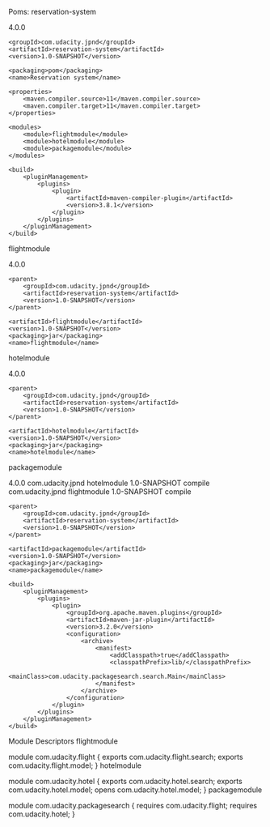 Poms:
reservation-system

<?xml version="1.0" encoding="UTF-8"?>
<project xmlns="http://maven.apache.org/POM/4.0.0"
         xmlns:xsi="http://www.w3.org/2001/XMLSchema-instance"
         xsi:schemaLocation="http://maven.apache.org/POM/4.0.0 http://maven.apache.org/xsd/maven-4.0.0.xsd">
    <modelVersion>4.0.0</modelVersion>

    <groupId>com.udacity.jpnd</groupId>
    <artifactId>reservation-system</artifactId>
    <version>1.0-SNAPSHOT</version>

    <packaging>pom</packaging>
    <name>Reservation system</name>

    <properties>
        <maven.compiler.source>11</maven.compiler.source>
        <maven.compiler.target>11</maven.compiler.target>
    </properties>

    <modules>
        <module>flightmodule</module>
        <module>hotelmodule</module>
        <module>packagemodule</module>
    </modules>

    <build>
        <pluginManagement>
            <plugins>
                <plugin>
                    <artifactId>maven-compiler-plugin</artifactId>
                    <version>3.8.1</version>
                </plugin>
            </plugins>
        </pluginManagement>
    </build>
</project>
flightmodule

<?xml version="1.0" encoding="UTF-8"?>
<project xmlns="http://maven.apache.org/POM/4.0.0"
         xmlns:xsi="http://www.w3.org/2001/XMLSchema-instance"
         xsi:schemaLocation="http://maven.apache.org/POM/4.0.0 http://maven.apache.org/xsd/maven-4.0.0.xsd">
    <modelVersion>4.0.0</modelVersion>

    <parent>
        <groupId>com.udacity.jpnd</groupId>
        <artifactId>reservation-system</artifactId>
        <version>1.0-SNAPSHOT</version>
    </parent>

    <artifactId>flightmodule</artifactId>
    <version>1.0-SNAPSHOT</version>
    <packaging>jar</packaging>
    <name>flightmodule</name>
</project>
hotelmodule

<?xml version="1.0" encoding="UTF-8"?>
<project xmlns="http://maven.apache.org/POM/4.0.0"
         xmlns:xsi="http://www.w3.org/2001/XMLSchema-instance"
         xsi:schemaLocation="http://maven.apache.org/POM/4.0.0 http://maven.apache.org/xsd/maven-4.0.0.xsd">
    <modelVersion>4.0.0</modelVersion>

    <parent>
        <groupId>com.udacity.jpnd</groupId>
        <artifactId>reservation-system</artifactId>
        <version>1.0-SNAPSHOT</version>
    </parent>

    <artifactId>hotelmodule</artifactId>
    <version>1.0-SNAPSHOT</version>
    <packaging>jar</packaging>
    <name>hotelmodule</name>
</project>
packagemodule

<?xml version="1.0" encoding="UTF-8"?>
<project xmlns="http://maven.apache.org/POM/4.0.0"
         xmlns:xsi="http://www.w3.org/2001/XMLSchema-instance"
         xsi:schemaLocation="http://maven.apache.org/POM/4.0.0 http://maven.apache.org/xsd/maven-4.0.0.xsd">
    <modelVersion>4.0.0</modelVersion>
    <dependencies>
        <dependency>
            <groupId>com.udacity.jpnd</groupId>
            <artifactId>hotelmodule</artifactId>
            <version>1.0-SNAPSHOT</version>
            <scope>compile</scope>
        </dependency>
        <dependency>
            <groupId>com.udacity.jpnd</groupId>
            <artifactId>flightmodule</artifactId>
            <version>1.0-SNAPSHOT</version>
            <scope>compile</scope>
        </dependency>
    </dependencies>

    <parent>
        <groupId>com.udacity.jpnd</groupId>
        <artifactId>reservation-system</artifactId>
        <version>1.0-SNAPSHOT</version>
    </parent>

    <artifactId>packagemodule</artifactId>
    <version>1.0-SNAPSHOT</version>
    <packaging>jar</packaging>
    <name>packagemodule</name>

    <build>
        <pluginManagement>
            <plugins>
                <plugin>
                    <groupId>org.apache.maven.plugins</groupId>
                    <artifactId>maven-jar-plugin</artifactId>
                    <version>3.2.0</version>
                    <configuration>
                        <archive>
                            <manifest>
                                <addClasspath>true</addClasspath>
                                <classpathPrefix>lib/</classpathPrefix>
                                <mainClass>com.udacity.packagesearch.search.Main</mainClass>
                            </manifest>
                        </archive>
                    </configuration>
                </plugin>
            </plugins>
        </pluginManagement>
    </build>

</project>
Module Descriptors
flightmodule

module com.udacity.flight {
    exports com.udacity.flight.search;
    exports com.udacity.flight.model;
}
hotelmodule

module com.udacity.hotel {
    exports com.udacity.hotel.search;
    exports com.udacity.hotel.model;
    opens com.udacity.hotel.model;
}
packagemodule

module com.udacity.packagesearch {
    requires com.udacity.flight;
    requires com.udacity.hotel;
}
